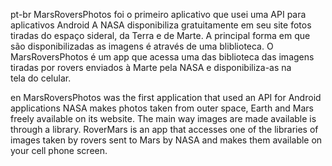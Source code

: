 pt-br
MarsRoversPhotos foi o primeiro aplicativo que usei uma API para aplicativos Android
A NASA disponibiliza gratuitamente em seu site fotos tiradas do espaço sideral, da Terra e de Marte.
A principal forma em que são disponibilizadas as imagens é através de uma bliblioteca.
O MarsRoversPhotos é um app que acessa uma das biblioteca das imagens tiradas por rovers enviados à Marte pela NASA e disponibiliza-as na tela do celular.

en
MarsRoversPhotos was the first application that used an API for Android applications
NASA makes photos taken from outer space, Earth and Mars freely available on its website.
The main way images are made available is through a library.
RoverMars is an app that accesses one of the libraries of images taken by rovers sent to Mars by NASA and makes them available on your cell phone screen.
